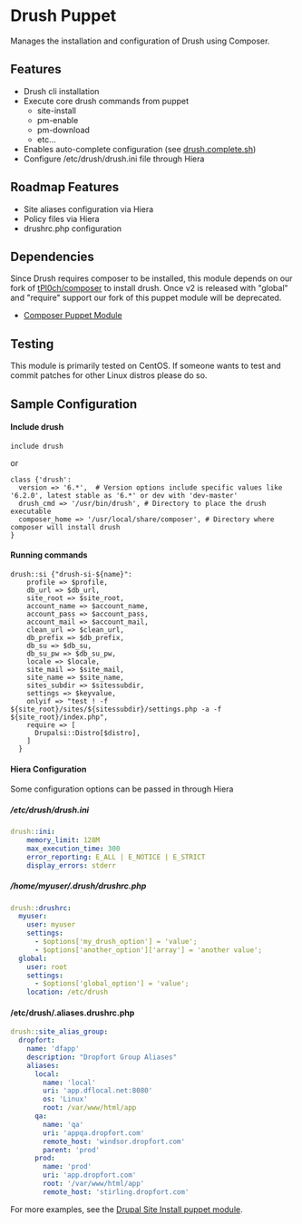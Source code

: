 Drush Puppet
===============

Manages the installation and configuration of Drush using Composer.

Features
--------

- Drush cli installation
- Execute core drush commands from puppet
    - site-install
    - pm-enable
    - pm-download
    - etc...
- Enables auto-complete configuration (see [drush.complete.sh](https://github.com/drush-ops/drush/blob/master/drush.complete.sh))
- Configure /etc/drush/drush.ini file through Hiera

Roadmap Features
----------------

- Site aliases configuration via Hiera
- Policy files via Hiera
- drushrc.php configuration

Dependencies
------------

Since Drush requires composer to be installed, this module depends on our fork of [tPl0ch/composer](https://forge.puppetlabs.com/tPl0ch/composer) to install drush. Once v2 is released with "global" and "require" support our fork of this puppet module will be deprecated.

- [Composer Puppet Module](https://github.com/coldfrontlabs/puppet-composer)

Testing
-------

This module is primarily tested on CentOS. If someone wants to test and commit patches for other Linux distros please do so.

Sample Configuration
--------------------

#### Include drush
````puppet
include drush
````

or

````puppet
class {'drush':
  version => '6.*',  # Version options include specific values like '6.2.0', latest stable as '6.*' or dev with 'dev-master'
  drush_cmd => '/usr/bin/drush', # Directory to place the drush executable
  composer_home => '/usr/local/share/composer', # Directory where composer will install drush
}
````

#### Running commands
````puppet
drush::si {"drush-si-${name}":
    profile => $profile,
    db_url => $db_url,
    site_root => $site_root,
    account_name => $account_name,
    account_pass => $account_pass,
    account_mail => $account_mail,
    clean_url => $clean_url,
    db_prefix => $db_prefix,
    db_su => $db_su,
    db_su_pw => $db_su_pw,
    locale => $locale,
    site_mail => $site_mail,
    site_name => $site_name,
    sites_subdir => $sitessubdir,
    settings => $keyvalue,
    onlyif => "test ! -f ${site_root}/sites/${sitessubdir}/settings.php -a -f ${site_root}/index.php",
    require => [
      Drupalsi::Distro[$distro],
    ]
  }
````

#### Hiera Configuration

Some configuration options can be passed in through Hiera

##### /etc/drush/drush.ini

````yaml
drush::ini:
    memory_limit: 128M
    max_execution_time: 300
    error_reporting: E_ALL | E_NOTICE | E_STRICT
    display_errors: stderr
````
##### /home/myuser/.drush/drushrc.php

````yaml
drush::drushrc:
  myuser:
    user: myuser
    settings:
      - $options['my_drush_option'] = 'value';
      - $options['another_option']['array'] = 'another value';
  global:
    user: root
    settings:
      - $options['global_option'] = 'value';
    location: /etc/drush
````

#### /etc/drush/<aliasgroup>.aliases.drushrc.php

````yaml
drush::site_alias_group:
  dropfort:
    name: 'dfapp'
    description: "Dropfort Group Aliases"
    aliases:
      local:
        name: 'local'
        uri: 'app.dflocal.net:8080'
        os: 'Linux'
        root: /var/www/html/app
      qa:
        name: 'qa'
        uri: 'appqa.dropfort.com'
        remote_host: 'windsor.dropfort.com'
        parent: 'prod'
      prod:
        name: 'prod'
        uri: 'app.dropfort.com'
        root: '/var/www/html/app'
        remote_host: 'stirling.dropfort.com'
````

For more examples, see the [Drupal Site Install puppet module](https://github.com/coldfrontlabs/coldfrontlabs-drupalsi).